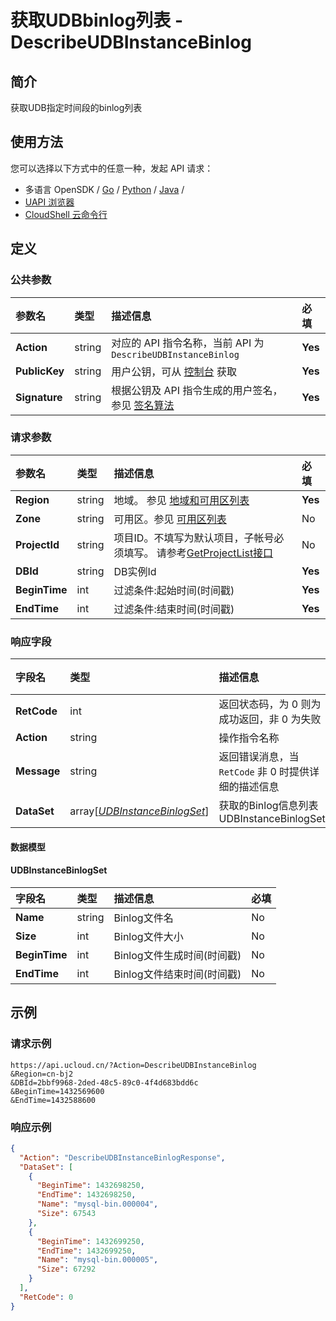 # 获取UDBbinlog列表 - DescribeUDBInstanceBinlog

## 简介

获取UDB指定时间段的binlog列表






## 使用方法

您可以选择以下方式中的任意一种，发起 API 请求：
- 多语言 OpenSDK / [Go](https://github.com/ucloud/ucloud-sdk-go) / [Python](https://github.com/ucloud/ucloud-sdk-python3) / [Java](https://github.com/ucloud/ucloud-sdk-java) /
- [UAPI 浏览器](https://console.ucloud.cn/uapi/detail?id=DescribeUDBInstanceBinlog)
- [CloudShell 云命令行](https://shell.ucloud.cn/)


## 定义

### 公共参数

| 参数名 | 类型 | 描述信息 | 必填 |
|:---|:---|:---|:---|
| **Action**     | string  | 对应的 API 指令名称，当前 API 为 `DescribeUDBInstanceBinlog`                        | **Yes** |
| **PublicKey**  | string  | 用户公钥，可从 [控制台](https://console.ucloud.cn/uapi/apikey) 获取                                             | **Yes** |
| **Signature**  | string  | 根据公钥及 API 指令生成的用户签名，参见 [签名算法](api/summary/signature.md)  | **Yes** |

### 请求参数

| 参数名 | 类型 | 描述信息 | 必填 |
|:---|:---|:---|:---|
| **Region** | string | 地域。 参见 [地域和可用区列表](api/summary/regionlist) |**Yes**|
| **Zone** | string | 可用区。参见 [可用区列表](api/summary/regionlist) |No|
| **ProjectId** | string | 项目ID。不填写为默认项目，子帐号必须填写。 请参考[GetProjectList接口](api/summary/get_project_list) |No|
| **DBId** | string | DB实例Id |**Yes**|
| **BeginTime** | int | 过滤条件:起始时间(时间戳) |**Yes**|
| **EndTime** | int | 过滤条件:结束时间(时间戳) |**Yes**|

### 响应字段

| 字段名 | 类型 | 描述信息 | 必填 |
|:---|:---|:---|:---|
| **RetCode** | int | 返回状态码，为 0 则为成功返回，非 0 为失败 |**Yes**|
| **Action** | string | 操作指令名称 |**Yes**|
| **Message** | string | 返回错误消息，当 `RetCode` 非 0 时提供详细的描述信息 |No|
| **DataSet** | array[[*UDBInstanceBinlogSet*](#UDBInstanceBinlogSet)] | 获取的Binlog信息列表 UDBInstanceBinlogSet |No|

#### 数据模型


#### UDBInstanceBinlogSet

| 字段名 | 类型 | 描述信息 | 必填 |
|:---|:---|:---|:---|
| **Name** | string | Binlog文件名 |No|
| **Size** | int | Binlog文件大小 |No|
| **BeginTime** | int | Binlog文件生成时间(时间戳) |No|
| **EndTime** | int | Binlog文件结束时间(时间戳) |No|

## 示例

### 请求示例
    
```
https://api.ucloud.cn/?Action=DescribeUDBInstanceBinlog
&Region=cn-bj2
&DBId=2bbf9968-2ded-48c5-89c0-4f4d683bdd6c
&BeginTime=1432569600
&EndTime=1432588600
```

### 响应示例
    
```json
{
  "Action": "DescribeUDBInstanceBinlogResponse",
  "DataSet": [
    {
      "BeginTime": 1432698250,
      "EndTime": 1432698250,
      "Name": "mysql-bin.000004",
      "Size": 67543
    },
    {
      "BeginTime": 1432699250,
      "EndTime": 1432699250,
      "Name": "mysql-bin.000005",
      "Size": 67292
    }
  ],
  "RetCode": 0
}
```





